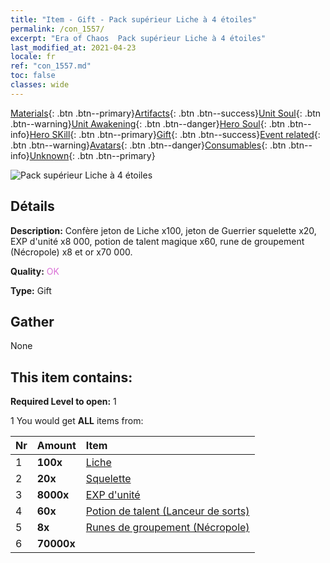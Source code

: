 ```yaml
---
title: "Item - Gift - Pack supérieur Liche à 4 étoiles"
permalink: /con_1557/
excerpt: "Era of Chaos  Pack supérieur Liche à 4 étoiles"
last_modified_at: 2021-04-23
locale: fr
ref: "con_1557.md"
toc: false
classes: wide
---
```

 [Materials](/ItemsFR/){: .btn .btn--primary}[Artifacts](/ItemsFR/Artifacts/){: .btn .btn--success}[Unit Soul](/ItemsFR/UnitSoul/){: .btn .btn--warning}[Unit Awakening](/ItemsFR/UnitAwakening/){: .btn .btn--danger}[Hero Soul](/ItemsFR/HeroSoul/){: .btn .btn--info}[Hero SKill](/ItemsFR/HeroSkill/){: .btn .btn--primary}[Gift](/ItemsFR/Gift/){: .btn .btn--success}[Event related](/ItemsFR/Events/){: .btn .btn--warning}[Avatars](/ItemsFR/Avatars/){: .btn .btn--danger}[Consumables](/ItemsFR/Consumables/){: .btn .btn--info}[Unknown](/ItemsFR/Unknown/){: .btn .btn--primary}

 ![Pack supérieur Liche à 4 étoiles](/images/t/i_907167.png)

## Détails
 **Description:** Confère jeton de Liche x100, jeton de Guerrier squelette x20, EXP d'unité x8 000, potion de talent magique x60, rune de groupement (Nécropole) x8 et or x70 000.

 **Quality:** <span style="color: #DA70D6">OK</span>

 **Type:** Gift

## Gather

  None

## This item contains:

 **Required Level to open:** 1

 1 You would get **ALL** items  from:

  | Nr | Amount |     Item    |
  |:---|:-------|:------------|
  | 1 |  **100x** | [Liche](/ItemsFR/unt_212/) |  | 
  | 2 |  **20x** | [Squelette](/ItemsFR/unt_208/) |  | 
  | 3 |  **8000x** | [EXP d'unité](/ItemsFR/con_902/) |  | 
  | 4 |  **60x** | [Potion de talent (Lanceur de sorts)](/ItemsFR/con_790/) |  | 
  | 5 |  **8x** | [Runes de groupement (Nécropole)](/ItemsFR/con_755/) |  | 
  | 6 |  **70000x** | <i class="fas fa-coins"/> |  | 
